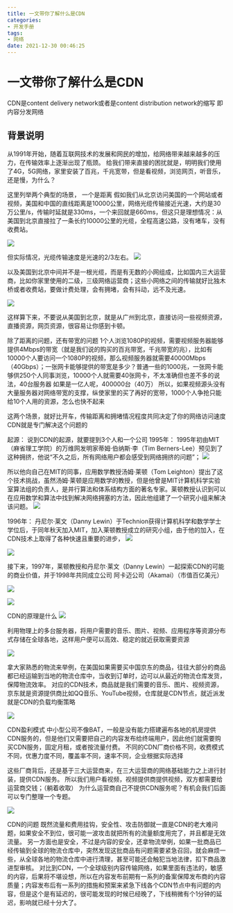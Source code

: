```yaml
---
title: 一文带你了解什么是CDN
categories:
- 开发手册
tags:
- 网络
date: 2021-12-30 00:46:25
---
```


# 一文带你了解什么是CDN

CDN是content delivery network或者是content distribution network的缩写
即内容分发网络

## 背景说明

从1991年开始，随着互联网技术的发展和网民的增加，给网络带来越来越多的压力，在传输效率上逐渐出现了瓶颈。
给我们带来直接的困扰就是，明明我们使用了4G，5G网络，家里安装了百兆，千兆宽带，但是看视频，浏览网页，听音乐，还是慢，为什么？

这里列举两个典型的场景，
一个是距离
假如我们从北京访问美国的一个网站或者视频，美国和中国的直线距离是10000公里，网络光缆传输接近光速，大约是30万公里/s，传输时延就是330ms，一个来回就是660ms，但这只是理想情况：从美国到北京直接拉了一条长约10000公里的光缆，全程高速公路，没有堵车，没有收费站。

![](https://nginx.mostintelligentape.com/blogimg/202112/CDN/65B21362-3E95-47FF-8466-D6BC43A65AE8.png)



但实际情况，光缆传输速度是光速的2/3左右。
![](https://nginx.mostintelligentape.com/blogimg/202112/CDN/3C139FC7-9606-4345-9848-D48A28577433.png)


以及美国到北京中间并不是一根光缆，而是有无数的小网组成，比如国内三大运营商，比如你家里使用的二级，三级网络运营商；这些小网络之间的传输就好比独木桥或者收费站，要做计费处理，会有拥堵，会有抖动，远不及光速。

![](https://nginx.mostintelligentape.com/blogimg/202112/CDN/F27BA3AA-E566-444D-A394-949D6BFA5BF8.png)


这样算下来，不要说从美国到北京，就是从广州到北京，直接访问一些视频资源，直播资源，网页资源，很容易让你感到卡顿。

除了距离的问题，还有带宽的问题
1个人浏览1080P的视频，需要视频服务器能够提供4Mbps的带宽（就是我们说的购买的百兆带宽，千兆带宽的兆），比如有10000个人要访问一个1080P的视频，那么视频服务器就需要40000Mbps（40Gbps）；一张网卡能够提供的带宽是多少？普通一些的1000兆，一张网卡能够供250个人同事浏览，10000个人就需要40张网卡，不太准确但也差不多的说法，40台服务器
如果是一亿人呢，400000台（40万）
所以，如果视频源头没有大量服务器对网络带宽的支撑，纵使家里的买了再好的宽带，1000个人争抢只能给10个人用的资源，怎么也快不起来

这两个场景，就好比开车，传输距离和拥堵情况程度共同决定了你的网络访问速度
CDN就是专门解决这个问题的

起源：
说到CDN的起源，就要提到3个人和一个公司
1995年：
1995年初由MIT（麻省理工学院）的万维网发明家蒂姆·伯纳斯·李（Tim Berners-Lee）预见到了这种拥挤，他说“不久之后，所有网络用户都会感受到网络拥挤的问题”；
![](https://nginx.mostintelligentape.com/blogimg/202112/CDN/EE7087B8-7C92-4F76-97CB-918B21B71AD3.png)


所以他向自己在MIT的同事，应用数学教授汤姆·莱顿（Tom Leighton）提出了这个技术挑战，虽然汤姆·莱顿是应用数学的教授，但是他曾是MIT计算机科学实验室算法组的负责人，是并行算法和体系结构方面的著名专家。莱顿教授认识到可以在应用数学和算法中找到解决网络拥塞的方法，因此他组建了一个研究小组来解决该问题。
![](https://nginx.mostintelligentape.com/blogimg/202112/CDN/943F61DD-3DE0-45A2-B178-1E23CD40A45E.png)


1996年：
丹尼尔·莱文（Danny Lewin）于Technion获得计算机科学和数学学士学位后，于同年秋天加入MIT，加入莱顿教授成立的研究小组，由于他的加入，在CDN技术上取得了各种快速且重要的进步，
![](https://nginx.mostintelligentape.com/blogimg/202112/CDN/C35B75E8-1B55-4F3F-B399-6DA49312EC95.png)

![](https://nginx.mostintelligentape.com/blogimg/202112/CDN/03E0A2C2-BC73-43D7-B04A-FE3959D0588B.png)



接下来，1997年，莱顿教授和丹尼尔·莱文（Danny Lewin）一起探索CDN的可能的商业价值，并于1998年共同成立公司
阿卡迈公司（Akamai）（市值百亿美元）

![](https://nginx.mostintelligentape.com/blogimg/202112/CDN/6514A5B5-E614-4F22-A0EF-D0E0B1F70B19.png)

![](https://nginx.mostintelligentape.com/blogimg/202112/CDN/8891EB41-9D26-4449-8309-0463A898BAF2.png)



CDN的原理是什么
![](https://nginx.mostintelligentape.com/blogimg/202112/CDN/53248773-BBB2-4BBF-B4AA-CECF794083B0.png)

利用物理上的多台服务器，将用户需要的音乐、图片、视频、应用程序等资源分布式存储在全球各地，这样用户便可以高效、稳定的就近获取需要资源

![](https://nginx.mostintelligentape.com/blogimg/202112/CDN/30A9C4C0-F8D0-4FE9-88DD-FE6C31CADBE8.png)


拿大家熟悉的物流来举例，在美国如果需要买中国京东的商品，往往大部分的商品都已经运输到当地的物流仓库中，当收到订单时，边可以从最近的物流仓库发货，保障物流效率。
对应的CDN技术，商品就是我们需要的音乐、图片、视频资源，京东就是资源提供商比如QQ音乐、YouTube视频，仓库就是CDN节点，就近派发就是CDN的负载均衡策略

![](https://nginx.mostintelligentape.com/blogimg/202112/CDN/E05B2E8A-7EB2-45FD-9F5A-D7512B13E583.png)




CDN盈利模式
中小型公司不像BAT，一般是没有能力搭建遍布各地的机房提供CDN服务的，但是他们又需要把自己的内容发布给终端用户，因此他们就需要购买CDN服务，固定月租，或者按流量付费。
不同的CDN厂商价格不同，收费模式不同，优惠力度不同，覆盖率不同，速率不同，企业根据实际选择

这些厂商背后，还是基于三大运营商来，在三大运营商的网络基础能力之上进行封装，提供CDN服务。
所以我们用户看视频，视频提供商提供视频，双方都需要给运营商交钱；（躺着收取）
为什么运营商自己不提供CDN服务呢？有机会我们后面可以专门整理一个专题。

![](https://nginx.mostintelligentape.com/blogimg/202112/CDN/387E1B96-8A49-4D59-84EF-67002C704090.png)



CDN的问题
既然流量和费用挂钩，安全性、攻击防御就一直是CDN的老大难问题，如果安全不到位，很可能一波攻击就把所有的流量额度用完了，并且都是无效流量。
另一方面也是安全，不过是内容的安全，还拿物流举例，如果一批商品已经传输到全球的物流仓库中，突然发现这批商品有问题需要紧急召回，就会麻烦一些，从全球各地的物流仓库中进行清理，甚至可能还会触犯当地法律，扣下商品激进型审核。
对比到CDN，一个全球级别内容传输网络，如果里面有违法的，敏感的内容，后果将不堪设想，所以在内容发布前期有一系列的备案保障发布商的内容质量；内容发布后有一系列的措施和预案来紧急下线各个CDN节点中有问题的内容，但是这个是有延迟的，很可能发现的时候已经晚了，下线稍微有个1分钟的延迟，影响就已经十分大了。


